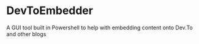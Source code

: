 # DevToEmbedder
A GUI tool built in Powershell to help with embedding content onto Dev.To and other blogs
